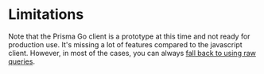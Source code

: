 # Limitations

Note that the Prisma Go client is a prototype at this time and not ready for production use. It's missing a lot of features compared to the javascript client. However, in most of the cases, you can always [fall back to using raw queries](12-raw.md).
